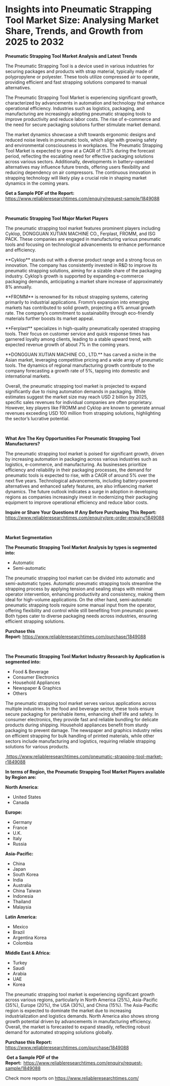 <p><h1>Insights into Pneumatic Strapping Tool Market Size: Analysing Market Share, Trends, and Growth from 2025 to 2032</h1></p><p><strong>Pneumatic Strapping Tool Market Analysis and Latest Trends</strong></p>
<p><p>The Pneumatic Strapping Tool is a device used in various industries for securing packages and products with strap material, typically made of polypropylene or polyester. These tools utilize compressed air to operate, providing efficient and fast strapping solutions compared to manual alternatives. </p><p>The Pneumatic Strapping Tool Market is experiencing significant growth, characterized by advancements in automation and technology that enhance operational efficiency. Industries such as logistics, packaging, and manufacturing are increasingly adopting pneumatic strapping tools to improve productivity and reduce labor costs. The rise of e-commerce and the need for secure packaging solutions further stimulate market demand. </p><p>The market dynamics showcase a shift towards ergonomic designs and reduced noise levels in pneumatic tools, which align with growing safety and environmental consciousness in workplaces. The Pneumatic Strapping Tool Market is expected to grow at a CAGR of 11.3% during the forecast period, reflecting the escalating need for effective packaging solutions across various sectors. Additionally, developments in battery-operated alternatives may influence future trends, offering users flexibility and reducing dependency on air compressors. The continuous innovation in strapping technology will likely play a crucial role in shaping market dynamics in the coming years.</p></p>
<p><strong>Get a Sample PDF of the Report:&nbsp;</strong> <a href="https://www.reliableresearchtimes.com/enquiry/request-sample/1849088?utm_campaign=2204&utm_medium=2&utm_source=Github&utm_content=ia&utm_term=11042025&utm_id=pneumatic-strapping-tool">https://www.reliableresearchtimes.com/enquiry/request-sample/1849088</a></p>
<p>&nbsp;</p>
<p><strong>Pneumatic Strapping Tool Major Market Players</strong></p>
<p><p>The pneumatic strapping tool market features prominent players including Cyklop, DONGGUAN XUTIAN MACHINE CO., Ferplast, FROMM, and ISG PACK. These companies are engaged in manufacturing various pneumatic tools and focusing on technological advancements to enhance performance and efficiency.</p><p>**Cyklop** stands out with a diverse product range and a strong focus on innovation. The company has consistently invested in R&D to improve its pneumatic strapping solutions, aiming for a sizable share of the packaging industry. Cyklop’s growth is supported by expanding e-commerce packaging demands, anticipating a market share increase of approximately 8% annually.</p><p>**FROMM** is renowned for its robust strapping systems, catering primarily to industrial applications. Fromm’s expansion into emerging markets has contributed to solid growth, projecting a 6% annual growth rate. The company’s commitment to sustainability through eco-friendly materials further boosts its market appeal.</p><p>**Ferplast** specializes in high-quality pneumatically operated strapping tools. Their focus on customer service and quick response times has garnered loyalty among clients, leading to a stable upward trend, with expected revenue growth of about 7% in the coming years.</p><p>**DONGGUAN XUTIAN MACHINE CO., LTD.** has carved a niche in the Asian market, leveraging competitive pricing and a wide array of pneumatic tools. The dynamics of regional manufacturing growth contribute to the company forecasting a growth rate of 5%, tapping into domestic and international markets.</p><p>Overall, the pneumatic strapping tool market is projected to expand significantly due to rising automation demands in packaging. While estimates suggest the market size may reach USD 2 billion by 2025, specific sales revenues for individual companies are often proprietary. However, key players like FROMM and Cyklop are known to generate annual revenues exceeding USD 100 million from strapping solutions, highlighting the sector’s lucrative potential.</p></p>
<p>&nbsp;</p>
<p><strong>What Are The Key Opportunities For Pneumatic Strapping Tool Manufacturers?</strong></p>
<p><p>The pneumatic strapping tool market is poised for significant growth, driven by increasing automation in packaging across various industries such as logistics, e-commerce, and manufacturing. As businesses prioritize efficiency and reliability in their packaging processes, the demand for pneumatic tools is expected to rise, with a CAGR of around 5% over the next five years. Technological advancements, including battery-powered alternatives and enhanced safety features, are also influencing market dynamics. The future outlook indicates a surge in adoption in developing regions as companies increasingly invest in modernizing their packaging equipment to improve operational efficiency and reduce labor costs.</p></p>
<p><strong>Inquire or Share Your Questions If Any Before Purchasing This Report:</strong> <a href="https://www.reliableresearchtimes.com/enquiry/pre-order-enquiry/1849088?utm_campaign=2204&utm_medium=2&utm_source=Github&utm_content=ia&utm_term=11042025&utm_id=pneumatic-strapping-tool">https://www.reliableresearchtimes.com/enquiry/pre-order-enquiry/1849088</a></p>
<p>&nbsp;</p>
<p><strong>Market Segmentation</strong></p>
<p><strong>The Pneumatic Strapping Tool Market Analysis by types is segmented into:</strong></p>
<p><ul><li>Automatic</li><li>Semi-automatic</li></ul></p>
<p><p>The pneumatic strapping tool market can be divided into automatic and semi-automatic types. Automatic pneumatic strapping tools streamline the strapping process by applying tension and sealing straps with minimal operator intervention, enhancing productivity and consistency, making them ideal for high-volume applications. On the other hand, semi-automatic pneumatic strapping tools require some manual input from the operator, offering flexibility and control while still benefiting from pneumatic power. Both types cater to diverse packaging needs across industries, ensuring efficient strapping solutions.</p></p>
<p><strong>Purchase this Report:&nbsp;</strong><a href="https://www.reliableresearchtimes.com/purchase/1849088?utm_campaign=2204&utm_medium=2&utm_source=Github&utm_content=ia&utm_term=11042025&utm_id=pneumatic-strapping-tool">https://www.reliableresearchtimes.com/purchase/1849088</a></p>
<p>&nbsp;</p>
<p><strong>The Pneumatic Strapping Tool Market Industry Research by Application is segmented into:</strong></p>
<p><ul><li>Food & Beverage</li><li>Consumer Electronics</li><li>Household Appliances</li><li>Newspaper & Graphics</li><li>Others</li></ul></p>
<p><p>The pneumatic strapping tool market serves various applications across multiple industries. In the food and beverage sector, these tools ensure secure packaging for perishable items, enhancing shelf life and safety. In consumer electronics, they provide fast and reliable bundling for delicate products during shipping. Household appliances benefit from sturdy packaging to prevent damage. The newspaper and graphics industry relies on efficient strapping for bulk handling of printed materials, while other sectors include manufacturing and logistics, requiring reliable strapping solutions for various products.</p></p>
<p><a href="https://www.reliableresearchtimes.com/pneumatic-strapping-tool-market-r1849088?utm_campaign=2204&utm_medium=2&utm_source=Github&utm_content=ia&utm_term=11042025&utm_id=pneumatic-strapping-tool">&nbsp;https://www.reliableresearchtimes.com/pneumatic-strapping-tool-market-r1849088</a></p>
<p><strong>In terms of Region, the Pneumatic Strapping Tool Market Players available by Region are:</strong></p>
<p>
    <p> <strong> North America: </strong>
        <ul>
            <li>United States</li>
            <li>Canada</li>
        </ul>
        </p> 
    <p> <strong> Europe: </strong>
        <ul>
            <li>Germany</li>
            <li>France</li>
            <li>U.K.</li>
            <li>Italy</li>
            <li>Russia</li>
        </ul>
        </p> 
    <p> <strong> Asia-Pacific: </strong>
        <ul>
            <li>China</li>
            <li>Japan</li>
            <li>South Korea</li>
            <li>India</li>
            <li>Australia</li>
            <li>China Taiwan</li>
            <li>Indonesia</li>
            <li>Thailand</li>
            <li>Malaysia</li>
        </ul>
        </p> 
    <p> <strong> Latin America: </strong>
        <ul>
            <li>Mexico</li>
            <li>Brazil</li>
            <li>Argentina Korea</li>
            <li>Colombia</li>
        </ul>
        </p> 
    <p> <strong> Middle East & Africa: </strong>
        <ul>
            <li>Turkey</li>
            <li>Saudi</li>
            <li>Arabia</li>
            <li>UAE</li>
            <li>Korea</li>
        </ul>
    </p>
    </p>
<p><p>The pneumatic strapping tool market is experiencing significant growth across various regions, particularly in North America (25%), Asia-Pacific (35%), Europe (20%), the USA (30%), and China (15%). The Asia-Pacific region is expected to dominate the market due to increasing industrialization and logistics demands. North America also shows strong growth potential driven by advancements in manufacturing efficiency. Overall, the market is forecasted to expand steadily, reflecting robust demand for automated strapping solutions globally.</p></p>
<p><strong>Purchase this Report: </strong><a href="https://www.reliableresearchtimes.com/purchase/1849088?utm_campaign=2204&utm_medium=2&utm_source=Github&utm_content=ia&utm_term=11042025&utm_id=pneumatic-strapping-tool">https://www.reliableresearchtimes.com/purchase/1849088</a></p>
<p>&nbsp;<strong>Get a Sample PDF of the Report:&nbsp;&nbsp;</strong><a href="https://www.reliableresearchtimes.com/enquiry/request-sample/1849088?utm_campaign=2204&utm_medium=2&utm_source=Github&utm_content=ia&utm_term=11042025&utm_id=pneumatic-strapping-tool">https://www.reliableresearchtimes.com/enquiry/request-sample/1849088</a></p>
<p><strong></strong></p>
<p>Check more reports on <a href="https://www.reliableresearchtimes.com/?utm_campaign=2204&utm_medium=2&utm_source=Github&utm_content=ia&utm_term=11042025&utm_id=pneumatic-strapping-tool">https://www.reliableresearchtimes.com/</a></p>